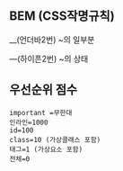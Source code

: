 ## BEM (CSS작명규칙)

__(언더바2번) ~의 일부분

—(하이픈2번) ~의 상태

## 우선순위 점수

```
important =무한대
인라인=1000
id=100
class=10 (가상클래스 포함)
태그=1 (가상요소 포함)
전체=0
```